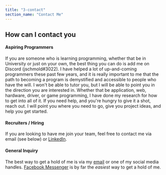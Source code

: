 ```yaml
---
title: "3-contact"
section_name: "Contact Me"
---
```


## How can I contact you

#### Aspiring Programmers

If you are someone who is learning programming, whether that be in University or just on your own, the best thing you can do is add me on Discord (jschmold#3022). I have helped a lot of up-and-coming programmers these past few years, and it is really important to me that the path to becoming a program is demystified and accessible to people who have the will. I won't be able to tutor you, but I will be able to point you in the direction you are interested in. Whether that be application, web, hardware, driver, or game programming, I have done my research for how to get into all of it. If you need help, and you're hungry to give it a shot, reach out. I will point you where you need to go, give you project ideas, and help you get started.


#### Recruiters / Hiring

If you are looking to have me join your team, feel free to contact me via email (see below) or [LinkedIn](https://www.linkedin.com/in/jschmold/).

#### General Inquiry

The best way to get a hold of me is via my [email](mailto:me@jonathanschmold.ca) or one of my social media handles. [Facebook Messenger](https://www.facebook.com/jonathanschmold) is by far the _easiest_ way to get a hold of me.
